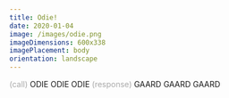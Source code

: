 ```yaml
---
title: Odie!
date: 2020-01-04
image: /images/odie.png
imageDimensions: 600x338
imagePlacement: body
orientation: landscape
---
```


<span style="color: darkgrey">(call)</span>
ODIE
ODIE
ODIE
<span style="color: darkgrey">(response)</span>
GAARD
GAARD
GAARD
